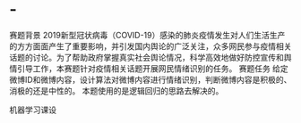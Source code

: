 # -
赛题背景
2019新型冠状病毒（COVID-19）感染的肺炎疫情发生对人们生活生产的方方面面产生了重要影响，并引发国内舆论的广泛关注，众多网民参与疫情相关话题的讨论。为了帮助政府掌握真实社会舆论情况，科学高效地做好防控宣传和舆情引导工作，本赛题针对疫情相关话题开展网民情绪识别的任务。
赛题任务
给定微博ID和微博内容，设计算法对微博内容进行情绪识别，判断微博内容是积极的、消极的还是中性的。
本题使用的是逻辑回归的思路去解决的。

机器学习课设
